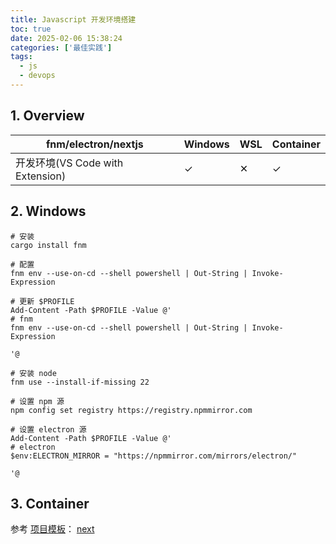 ```yaml
---
title: Javascript 开发环境搭建
toc: true
date: 2025-02-06 15:38:24
categories: ['最佳实践']
tags:
  - js
  - devops
---
```


## 1. Overview

| fnm/electron/nextjs | Windows | WSL | Container |
| --- | --- | --- | --- |
| 开发环境(VS Code with Extension) | ✓ | ✕ | ✓ |

<!-- more -->

## 2. Windows

```pwsh
# 安装
cargo install fnm

# 配置
fnm env --use-on-cd --shell powershell | Out-String | Invoke-Expression

# 更新 $PROFILE
Add-Content -Path $PROFILE -Value @'
# fnm
fnm env --use-on-cd --shell powershell | Out-String | Invoke-Expression

'@

# 安装 node
fnm use --install-if-missing 22

# 设置 npm 源
npm config set registry https://registry.npmmirror.com

# 设置 electron 源
Add-Content -Path $PROFILE -Value @'
# electron
$env:ELECTRON_MIRROR = "https://npmmirror.com/mirrors/electron/"

'@
```

## 3. Container

参考 [项目模板](https://github.com/yandy/project-tmpl)： [next](https://github.com/yandy/project-tmpl/tree/main/next)
